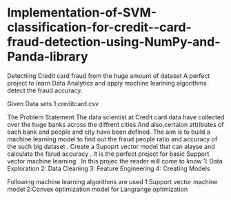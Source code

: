 # Implementation-of-SVM-classification-for-credit--card-fraud-detection-using-NumPy-and-Panda-library
Detectiing Credit card fraud from the huge amount of dataset
A perfect project to learn Data Analytics and apply machine learining algorithms detect the fraud accuracy.

Given Data sets
1:creditcard.csv

The Problem Statement
The data scientist at Credit card data have collected over the huge banks across the diffrent cities.And also,certaion attributes of each bank and people and city have been defined. The aim is to build a machine learning model to find out the fraud people ratio and accuracy of the such big dataset . Create a Supoprt vector model that can alayse and calculate the farud accuracy .
It is the perfect project for basic Support vector machine learning . In this projec the reader will come to know 1: Data Exploration 2: Data Cleaning 3: Feature Engineering 4: Creating Models

Following machine learning algorithms are used
1:Support vector machine model 2:Convex optimization model for Langrange optimization 
